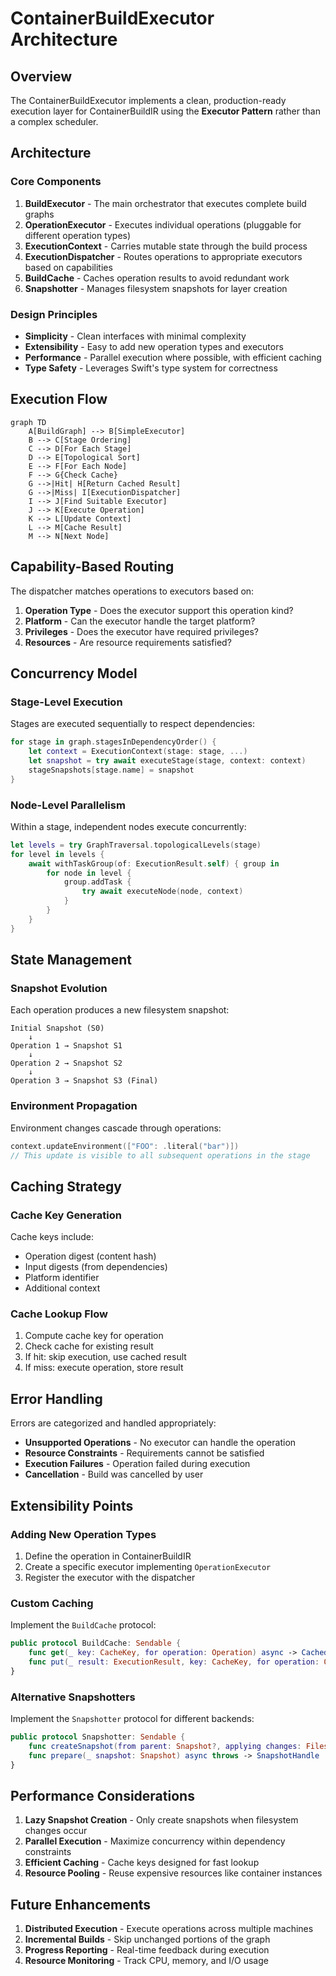 # ContainerBuildExecutor Architecture

## Overview

The ContainerBuildExecutor implements a clean, production-ready execution layer for ContainerBuildIR using the **Executor Pattern** rather than a complex scheduler.

## Architecture

### Core Components

1. **BuildExecutor** - The main orchestrator that executes complete build graphs
2. **OperationExecutor** - Executes individual operations (pluggable for different operation types)
3. **ExecutionContext** - Carries mutable state through the build process
4. **ExecutionDispatcher** - Routes operations to appropriate executors based on capabilities
5. **BuildCache** - Caches operation results to avoid redundant work
6. **Snapshotter** - Manages filesystem snapshots for layer creation

### Design Principles

- **Simplicity** - Clean interfaces with minimal complexity
- **Extensibility** - Easy to add new operation types and executors
- **Performance** - Parallel execution where possible, with efficient caching
- **Type Safety** - Leverages Swift's type system for correctness

## Execution Flow

```mermaid
graph TD
    A[BuildGraph] --> B[SimpleExecutor]
    B --> C[Stage Ordering]
    C --> D[For Each Stage]
    D --> E[Topological Sort]
    E --> F[For Each Node]
    F --> G{Check Cache}
    G -->|Hit| H[Return Cached Result]
    G -->|Miss| I[ExecutionDispatcher]
    I --> J[Find Suitable Executor]
    J --> K[Execute Operation]
    K --> L[Update Context]
    L --> M[Cache Result]
    M --> N[Next Node]
```

## Capability-Based Routing

The dispatcher matches operations to executors based on:

1. **Operation Type** - Does the executor support this operation kind?
2. **Platform** - Can the executor handle the target platform?
3. **Privileges** - Does the executor have required privileges?
4. **Resources** - Are resource requirements satisfied?

## Concurrency Model

### Stage-Level Execution

Stages are executed sequentially to respect dependencies:

```swift
for stage in graph.stagesInDependencyOrder() {
    let context = ExecutionContext(stage: stage, ...)
    let snapshot = try await executeStage(stage, context: context)
    stageSnapshots[stage.name] = snapshot
}
```

### Node-Level Parallelism

Within a stage, independent nodes execute concurrently:

```swift
let levels = try GraphTraversal.topologicalLevels(stage)
for level in levels {
    await withTaskGroup(of: ExecutionResult.self) { group in
        for node in level {
            group.addTask {
                try await executeNode(node, context)
            }
        }
    }
}
```

## State Management

### Snapshot Evolution

Each operation produces a new filesystem snapshot:

```
Initial Snapshot (S0)
    ↓
Operation 1 → Snapshot S1
    ↓
Operation 2 → Snapshot S2
    ↓
Operation 3 → Snapshot S3 (Final)
```

### Environment Propagation

Environment changes cascade through operations:

```swift
context.updateEnvironment(["FOO": .literal("bar")])
// This update is visible to all subsequent operations in the stage
```

## Caching Strategy

### Cache Key Generation

Cache keys include:
- Operation digest (content hash)
- Input digests (from dependencies)
- Platform identifier
- Additional context

### Cache Lookup Flow

1. Compute cache key for operation
2. Check cache for existing result
3. If hit: skip execution, use cached result
4. If miss: execute operation, store result

## Error Handling

Errors are categorized and handled appropriately:

- **Unsupported Operations** - No executor can handle the operation
- **Resource Constraints** - Requirements cannot be satisfied
- **Execution Failures** - Operation failed during execution
- **Cancellation** - Build was cancelled by user

## Extensibility Points

### Adding New Operation Types

1. Define the operation in ContainerBuildIR
2. Create a specific executor implementing `OperationExecutor`
3. Register the executor with the dispatcher

### Custom Caching

Implement the `BuildCache` protocol:

```swift
public protocol BuildCache: Sendable {
    func get(_ key: CacheKey, for operation: Operation) async -> CachedResult?
    func put(_ result: ExecutionResult, key: CacheKey, for operation: Operation) async
}
```

### Alternative Snapshotters

Implement the `Snapshotter` protocol for different backends:

```swift
public protocol Snapshotter: Sendable {
    func createSnapshot(from parent: Snapshot?, applying changes: FilesystemChanges) async throws -> Snapshot
    func prepare(_ snapshot: Snapshot) async throws -> SnapshotHandle
}
```

## Performance Considerations

1. **Lazy Snapshot Creation** - Only create snapshots when filesystem changes occur
2. **Parallel Execution** - Maximize concurrency within dependency constraints
3. **Efficient Caching** - Cache keys designed for fast lookup
4. **Resource Pooling** - Reuse expensive resources like container instances

## Future Enhancements

1. **Distributed Execution** - Execute operations across multiple machines
2. **Incremental Builds** - Skip unchanged portions of the graph
3. **Progress Reporting** - Real-time feedback during execution
4. **Resource Monitoring** - Track CPU, memory, and I/O usage